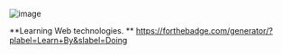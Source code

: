 ![image](https://user-images.githubusercontent.com/84650411/186408523-a63a0e9c-ccf6-451b-8a55-353d56208fc2.png)

**Learning Web technologies.
**
https://forthebadge.com/generator/?plabel=Learn+By&slabel=Doing

